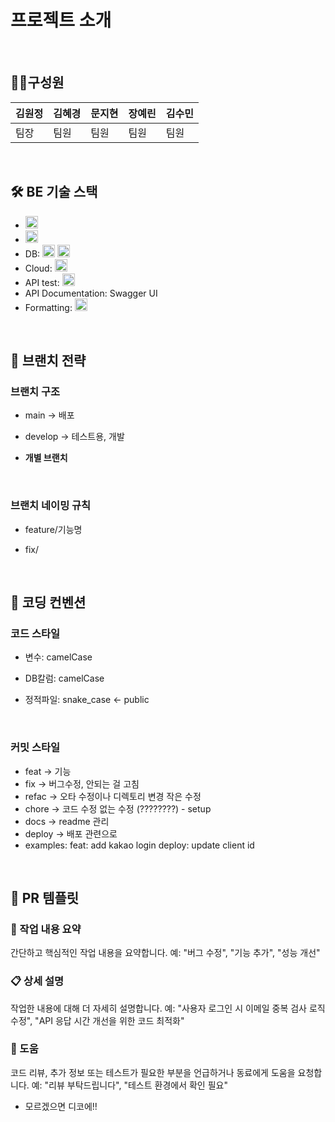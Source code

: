 # 프로젝트 소개
<br>

## 👩‍💻구성원
| 김원정 | 김혜경 | 문지현 | 장예린 | 김수민 |
| --- | --- | --- | --- | --- |
| 팀장 | 팀원 | 팀원 | 팀원 | 팀원 |
<br>

## 🛠 BE 기술 스택
- <img height="20" src="https://ziadoua.github.io/m3-Markdown-Badges/badges/Javascript/javascript3.svg">
- <img height="20" src="https://ziadoua.github.io/m3-Markdown-Badges/badges/NodeJS/nodejs3.svg">
- DB: <img height="20" src="https://ziadoua.github.io/m3-Markdown-Badges/badges/MySQL/mysql2.svg"> <img height="20" src="https://ziadoua.github.io/m3-Markdown-Badges/badges/Prisma/prisma2.svg">
- Cloud: <img height="20" src="https://ziadoua.github.io/m3-Markdown-Badges/badges/AWS/aws2.svg">
- API test: <img height="20" src="https://ziadoua.github.io/m3-Markdown-Badges/badges/Postman/postman3.svg">
- API Documentation: Swagger UI
- Formatting: <img height="20" src="https://ziadoua.github.io/m3-Markdown-Badges/badges/Prettier/prettier2.svg">
<br>

## 🌳 브랜치 전략

### 브랜치 구조

- main → 배포

- develop → 테스트용, 개발 

- **개별 브랜치**
<br>

### 브랜치 네이밍 규칙

- feature/기능명

- fix/
<br>

## 📐 코딩 컨벤션

### **코드 스타일**

- 변수: camelCase

- DB칼럼: camelCase

- 정적파일: snake_case ← public
<br>

### 커밋 스타일

- feat → 기능
- fix → 버그수정, 안되는 걸 고침
- refac → 오타 수정이나 디렉토리 변경 작은 수정
- chore → 코드 수정 없는 수정 (????????) - setup
- docs → readme 관리
- deploy → 배포 관련으로
- examples:
  feat: add kakao login
  deploy: update client id
<br>

## 📝 PR 템플릿
### 📝 작업 내용 요약
간단하고 핵심적인 작업 내용을 요약합니다. 예: "버그 수정", "기능 추가", "성능 개선"


### 📋 상세 설명
작업한 내용에 대해 더 자세히 설명합니다. 예: "사용자 로그인 시 이메일 중복 검사 로직 수정", "API 응답 시간 개선을 위한 코드 최적화"


### 🙋 도움
코드 리뷰, 추가 정보 또는 테스트가 필요한 부분을 언급하거나 동료에게 도움을 요청합니다. 예: "리뷰 부탁드립니다", "테스트 환경에서 확인 필요"
- 모르겠으면 디코에!!

